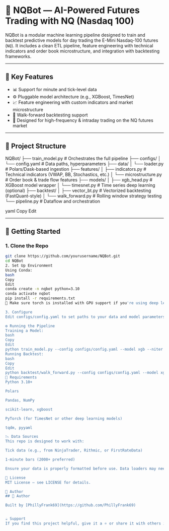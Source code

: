 # 🤖 NQBot — AI-Powered Futures Trading with NQ (Nasdaq 100)

NQBot is a modular machine learning pipeline designed to train and backtest predictive models for day trading the E-Mini Nasdaq-100 futures (`NQ`). It includes a clean ETL pipeline, feature engineering with technical indicators and order book microstructure, and integration with backtesting frameworks.

---

## 🧠 Key Features

- 📊 Support for minute and tick-level data
- ⚙️ Pluggable model architecture (e.g., XGBoost, TimesNet)
- 📈 Feature engineering with custom indicators and market microstructure
- 🔁 Walk-forward backtesting support
- 🎯 Designed for high-frequency & intraday trading on the NQ futures market

---

## 📁 Project Structure

NQBot/
├── train_model.py # Orchestrates the full pipeline
├── configs/
│ └── config.yaml # Data paths, hyperparameters
├── data/
│ └── loader.py # Polars/Dask-based ingestion
├── features/
│ ├── indicators.py # Technical indicators (VWAP, BB, Stochastics, etc.)
│ └── microstructure.py # Order book & trade flow features
├── models/
│ ├── xgb_head.py # XGBoost model wrapper
│ └── timesnet.py # Time series deep learning (optional)
├── backtest/
│ ├── vector_bt.py # Vectorized backtesting (FastQuant-style)
│ └── walk_forward.py # Rolling window strategy testing
└── pipeline.py # Dataflow and orchestration

yaml
Copy
Edit

---

## 🚀 Getting Started

### 1. Clone the Repo

```bash
git clone https://github.com/yourusername/NQBot.git
cd NQBot
2. Set Up Environment
Using Conda:
bash
Copy
Edit
conda create -n nqbot python=3.10
conda activate nqbot
pip install -r requirements.txt
📌 Make sure torch is installed with GPU support if you're using deep learning.

3. Configure
Edit configs/config.yaml to set paths to your data and model parameters.

⚙️ Running the Pipeline
Training a Model:
bash
Copy
Edit
python train_model.py --config configs/config.yaml --model xgb --niter 20
Running Backtest:
bash
Copy
Edit
python backtest/walk_forward.py --config configs/config.yaml --model xgb
📌 Requirements
Python 3.10+

Polars

Pandas, NumPy

scikit-learn, xgboost

PyTorch (for TimesNet or other deep learning models)

tqdm, pyyaml

📉 Data Sources
This repo is designed to work with:

Tick data (e.g., from NinjaTrader, Rithmic, or FirstRateData)

1-minute bars (2008+ preferred)

Ensure your data is properly formatted before use. Data loaders may need light customization.

📜 License
MIT License — see LICENSE for details.

🧠 Author
## 🧠 Author

Built by [PhillyFrank69](https://github.com/PhillyFrank69)


☕ Support
If you find this project helpful, give it a ⭐️ or share it with others in the trading/AI community!


